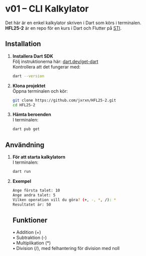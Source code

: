 # v01 – CLI Kalkylator

Det här är en enkel kalkylator skriven i Dart som körs i terminalen.  
**HFL25-2** är en repo för en kurs i Dart och Flutter på [STI](https://www.sti.se).

## Installation

1. **Installera Dart SDK**  
   Följ instruktionerna här: [dart.dev/get-dart](https://dart.dev/get-dart)  
   Kontrollera att det fungerar med:  
   ```bash
   dart --version
   ```
   
2. **Klona projektet**  
   Öppna terminalen och kör:  
   ```bash
   git clone https://github.com/jxrxn/HFL25-2.git
   cd HFL25-2
   ```

3. **Hämta beroenden**  
   I terminalen:  
   ```bash
   dart pub get
   ```

## Användning

1. **För att starta kalkylatorn**  
   I terminalen:  
   ```bash
   dart run
   ```

2. **Exempel**  
   ```bash
   Ange första talet: 10
   Ange andra talet: 5
   Vilken operation vill du göra? (+, -, *, /): *
   Resultatet är: 50
   ```

   ## Funktioner

   •	Addition (+)  
   •	Subtraktion (-)  
   •	Multiplikation (*)  
   •	Division (/), med felhantering för division med noll

